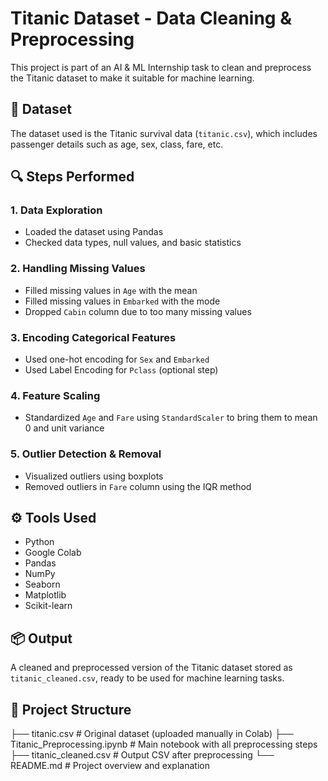 # Titanic Dataset - Data Cleaning & Preprocessing

This project is part of an AI & ML Internship task to clean and preprocess the Titanic dataset to make it suitable for machine learning.

## 📁 Dataset
The dataset used is the Titanic survival data (`titanic.csv`), which includes passenger details such as age, sex, class, fare, etc.

## 🔍 Steps Performed

### 1. Data Exploration
- Loaded the dataset using Pandas
- Checked data types, null values, and basic statistics

### 2. Handling Missing Values
- Filled missing values in `Age` with the mean
- Filled missing values in `Embarked` with the mode
- Dropped `Cabin` column due to too many missing values

### 3. Encoding Categorical Features
- Used one-hot encoding for `Sex` and `Embarked`
- Used Label Encoding for `Pclass` (optional step)

### 4. Feature Scaling
- Standardized `Age` and `Fare` using `StandardScaler` to bring them to mean 0 and unit variance

### 5. Outlier Detection & Removal
- Visualized outliers using boxplots
- Removed outliers in `Fare` column using the IQR method

## ⚙️ Tools Used
- Python
- Google Colab
- Pandas
- NumPy
- Seaborn
- Matplotlib
- Scikit-learn

## 📦 Output
A cleaned and preprocessed version of the Titanic dataset stored as `titanic_cleaned.csv`, ready to be used for machine learning tasks.

## 🔗 Project Structure
├── titanic.csv # Original dataset (uploaded manually in Colab)
├── Titanic_Preprocessing.ipynb # Main notebook with all preprocessing steps
├── titanic_cleaned.csv # Output CSV after preprocessing
└── README.md # Project overview and explanation
